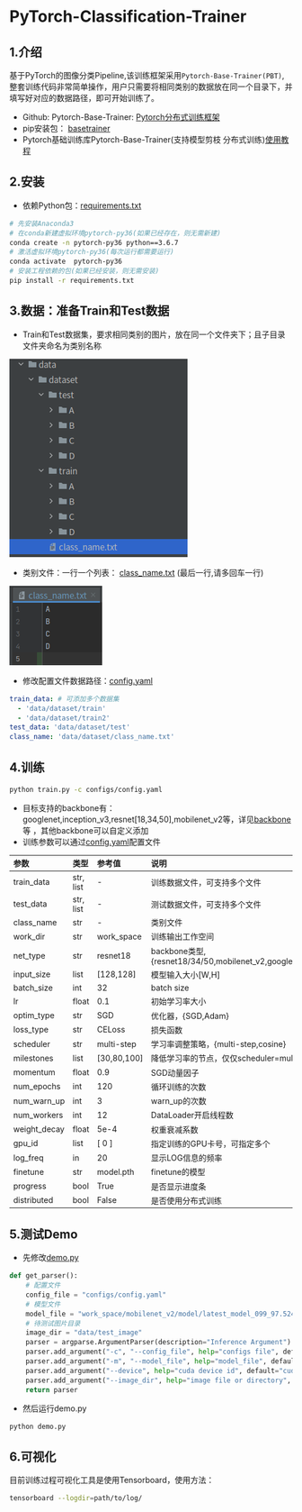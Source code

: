 # PyTorch-Classification-Trainer

## 1.介绍

基于PyTorch的图像分类Pipeline,该训练框架采用`Pytorch-Base-Trainer(PBT)`,
整套训练代码非常简单操作，用户只需要将相同类别的数据放在同一个目录下，并填写好对应的数据路径，即可开始训练了。

- Github: Pytorch-Base-Trainer: [Pytorch分布式训练框架](https://github.com/PanJinquan/Pytorch-Base-Trainer)
- pip安装包： [basetrainer](https://pypi.org/project/basetrainer/)
- Pytorch基础训练库Pytorch-Base-Trainer(支持模型剪枝 分布式训练)[使用教程](https://panjinquan.blog.csdn.net/article/details/122662902)


## 2.安装
- 依赖Python包：[requirements.txt](./requirements.txt)

```bash
# 先安装Anaconda3
# 在conda新建虚拟环境pytorch-py36(如果已经存在，则无需新建)
conda create -n pytorch-py36 python==3.6.7
# 激活虚拟环境pytorch-py36(每次运行都需要运行)
conda activate  pytorch-py36
# 安装工程依赖的包(如果已经安装，则无需安装)
pip install -r requirements.txt
```

## 3.数据：准备Train和Test数据

- Train和Test数据集，要求相同类别的图片，放在同一个文件夹下；且子目录文件夹命名为类别名称
  
![](docs/98eb1599.png)

- 类别文件：一行一个列表： [class_name.txt](data/dataset/class_name.txt) (最后一行,请多回车一行)

![](docs/37081789.png)

- 修改配置文件数据路径：[config.yaml](configs/config.yaml)
```yaml
train_data: # 可添加多个数据集
  - 'data/dataset/train' 
  - 'data/dataset/train2'
test_data: 'data/dataset/test'
class_name: 'data/dataset/class_name.txt'
```

## 4.训练
```bash
python train.py -c configs/config.yaml 
```

- 目标支持的backbone有：googlenet,inception_v3,resnet[18,34,50],mobilenet_v2等，详见[backbone](classifier/models/build_models.py)等
  ，其他backbone可以自定义添加
- 训练参数可以通过[config.yaml](configs/config.yaml)配置文件

| **参数**      | **类型**      | **参考值**   | **说明**                                       |
|:-------------|:------------|:------------|:---------------------------------------------|
| train_data   | str, list   | -           | 训练数据文件，可支持多个文件                               |
| test_data    | str, list   | -           | 测试数据文件，可支持多个文件                               |
| class_name   | str         | -           | 类别文件                               |
| work_dir     | str         | work_space  | 训练输出工作空间                                     |
| net_type     | str         | resnet18    | backbone类型,{resnet18/34/50,mobilenet_v2,googlenet,inception_v3} |
| input_size   | list        | [128,128]   | 模型输入大小[W,H]                                  |
| batch_size   | int         | 32          | batch size                                   |
| lr           | float       | 0.1         | 初始学习率大小                                      |
| optim_type   | str         | SGD         | 优化器，{SGD,Adam}                               |
| loss_type    | str         | CELoss      | 损失函数                                         |
| scheduler    | str         | multi-step  | 学习率调整策略，{multi-step,cosine}                  |
| milestones   | list        | [30,80,100] | 降低学习率的节点，仅仅scheduler=multi-step有效            |
| momentum     | float       | 0.9         | SGD动量因子                                      |
| num_epochs   | int         | 120         | 循环训练的次数                                      |
| num_warn_up  | int         | 3           | warn_up的次数                                   |
| num_workers  | int         | 12          | DataLoader开启线程数                              |
| weight_decay | float       | 5e-4        | 权重衰减系数                                       |
| gpu_id       | list        | [ 0 ]       | 指定训练的GPU卡号，可指定多个                             |
| log_freq     | in          | 20          | 显示LOG信息的频率                                   |
| finetune     | str         | model.pth   | finetune的模型                                  |
| progress     | bool        | True        | 是否显示进度条                                      |
| distributed  | bool        | False       | 是否使用分布式训练                                    |

## 5.测试Demo

- 先修改[demo.py](demo.py)

```python 配置文件
def get_parser():
    # 配置文件
    config_file = "configs/config.yaml"
    # 模型文件
    model_file = "work_space/mobilenet_v2/model/latest_model_099_97.5248.pth"
    # 待测试图片目录
    image_dir = "data/test_image"
    parser = argparse.ArgumentParser(description="Inference Argument")
    parser.add_argument("-c", "--config_file", help="configs file", default=config_file, type=str)
    parser.add_argument("-m", "--model_file", help="model_file", default=model_file, type=str)
    parser.add_argument("--device", help="cuda device id", default="cuda:0", type=str)
    parser.add_argument("--image_dir", help="image file or directory", default=image_dir, type=str)
    return parser
```

- 然后运行demo.py

```bash
python demo.py
```

## 6.可视化

目前训练过程可视化工具是使用Tensorboard，使用方法：

```bash
tensorboard --logdir=path/to/log/
```

